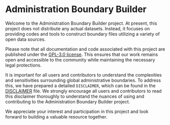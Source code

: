 # Administration Boundary Builder

Welcome to the Administration Boundary Builder project. At present, this project
does not distribute any actual datasets. Instead, it focuses on providing codes
and tools to construct boundary files utilizing a variety of open data sources.

Please note that all documentation and code associated with this project are
published under the [GPL-3.0 license](./LICENSE). This ensures that our work
remains open and accessible to the community while maintaining the necessary
legal protections.

It is important for all users and contributors to understand the complexities
and sensitivities surrounding global administrative boundaries. To address this,
we have prepared a detailed `DISCLAIMER`, which can be found in the
[DISCLAIMER](./DISCLAMIER) file. We strongly encourage all users and
contributors to read this disclaimer thoroughly to understand the nuances of
using and contributing to the Administration Boundary Builder project.

We appreciate your interest and participation in this project and look forward
to building a valuable resource together.
